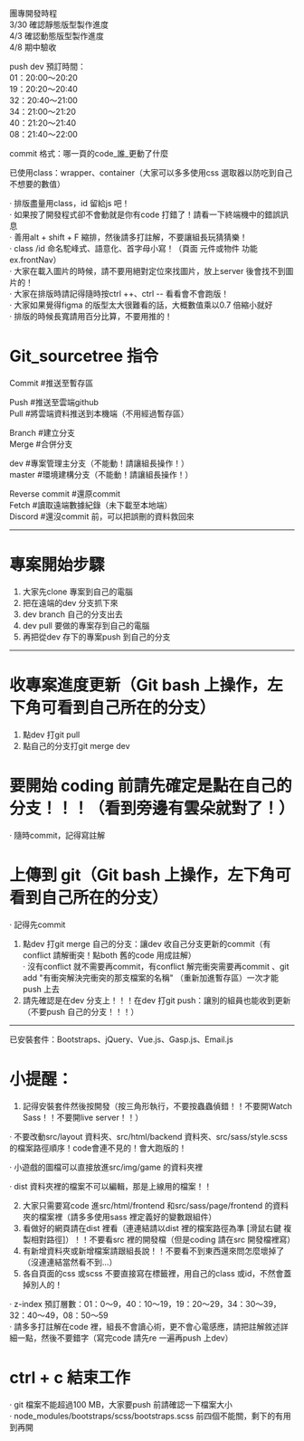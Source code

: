 團專開發時程  
3/30 確認靜態版型製作進度  
4/3 確認動態版型製作進度  
4/8 期中驗收  
  
push dev 預訂時間：  
01：20:00～20:20  
19：20:20～20:40  
32：20:40～21:00  
34：21:00～21:20  
40：21:20～21:40  
08：21:40～22:00  

commit 格式：哪一頁的code_誰_更動了什麼  

已使用class：wrapper、container（大家可以多多使用css 選取器以防吃到自己不想要的數值）  
  
‧ 排版盡量用class，id 留給js 吧！  
‧ 如果按了開發程式卻不會動就是你有code 打錯了！請看一下終端機中的錯誤訊息  
‧ 善用alt + shift + F 縮排，然後請多打註解，不要讓組長玩猜猜樂！  
‧ class /id 命名駝峰式、語意化、首字母小寫！（頁面 元件或物件 功能 ex.frontNav）  
‧ 大家在載入圖片的時候，請不要用絕對定位來找圖片，放上server 後會找不到圖片的！  
‧ 大家在排版時請記得隨時按ctrl ++、ctrl -- 看看會不會跑版！  
‧ 大家如果覺得figma 的版型太大很難看的話，大概數值乘以0.7 倍縮小就好  
‧ 排版的時候長寬請用百分比算，不要用推的！  
  
# Git_sourcetree 指令
  
Commit #推送至暫存區  
  
Push #推送至雲端github  
Pull #將雲端資料推送到本機端（不用經過暫存區）  
  
Branch #建立分支  
Merge #合併分支  
  
dev #專案管理主分支（不能動！請讓組長操作！）  
master #環境建構分支（不能動！請讓組長操作！）  
  
Reverse commit #還原commit  
Fetch #讀取遠端數據紀錄（未下載至本地端）  
Discord #還沒commit 前，可以把誤刪的資料救回來  
__________________________________________________

# 專案開始步驟
1. 大家先clone 專案到自己的電腦  
2. 把在遠端的dev 分支抓下來  
3. dev branch 自己的分支出去  
4. dev pull 要做的專案存到自己的電腦  
5. 再把從dev 存下的專案push 到自己的分支  
__________________________________________________

# 收專案進度更新（Git bash 上操作，左下角可看到自己所在的分支）
1. 點dev 打git pull  
2. 點自己的分支打git merge dev  
  
# 要開始 coding 前請先確定是點在自己的分支！！！（看到旁邊有雲朵就對了！）
‧ 隨時commit，記得寫註解   

# 上傳到 git（Git bash 上操作，左下角可看到自己所在的分支）
‧ 記得先commit 
1. 點dev 打git merge 自己的分支：讓dev 收自己分支更新的commit（有conflict 請解衝突！點both 舊的code 用成註解）  
‧ 沒有conflict 就不需要再commit，有conflict 解完衝突需要再commit 、git add "有衝突解決完衝突的那支檔案的名稱" （重新加進暫存區）一次才能push 上去  
2. 請先確認是在dev 分支上！！！在dev 打git push：讓別的組員也能收到更新（不要push 自己的分支！！！）  
__________________________________________________

已安裝套件：Bootstraps、jQuery、Vue.js、Gasp.js、Email.js  
  
# 小提醒：
1. 記得安裝套件然後按開發（按三角形執行，不要按蟲蟲偵錯！！不要開Watch Sass！！不要開live server！！）  
  
‧ 不要改動src/layout 資料夾、src/html/backend 資料夾、src/sass/style.scss 的檔案路徑順序！code會連不見的！會大跑版的！  
  
‧ 小遊戲的圖檔可以直接放進src/img/game 的資料夾裡
  
‧ dist 資料夾裡的檔案不可以編輯，那是上線用的檔案！！  
  
2. 大家只需要寫code 進src/html/frontend 和src/sass/page/frontend 的資料夾的檔案裡（請多多使用sass 裡定義好的變數跟組件）  
3. 看做好的網頁請在dist 裡看（連連結請以dist 裡的檔案路徑為準 [滑鼠右鍵 複製相對路徑]）！！不要看src 裡的開發檔（但是coding 請在src 開發檔裡寫）  
4. 有新增資料夾或新增檔案請跟組長說！！不要看不到東西還來問怎麼壞掉了（沒連連結當然看不到...）  
5. 各自頁面的css 或scss 不要直接寫在標籤裡，用自己的class 或id，不然會蓋掉別人的！   
  
‧ z-index 預訂層數：01：0～9，40：10～19，19：20～29，34：30～39，32：40～49，08：50～59  
‧ 請多多打註解在code 裡，組長不會讀心術，更不會心電感應，請把註解敘述詳細一點，然後不要錯字（寫完code 請先re 一遍再push 上dev）  
  
# ctrl + c 結束工作
‧ git 檔案不能超過100 MB，大家要push 前請確認一下檔案大小  
‧ node_modules/bootstraps/scss/bootstraps.scss 前四個不能關，剩下的有用到再開  